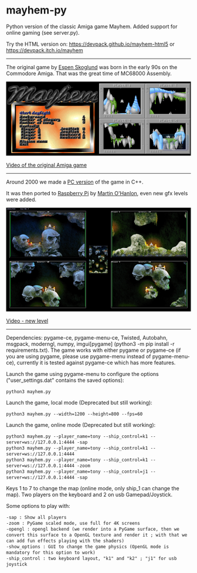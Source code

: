 # mayhem-py

Python version of the classic Amiga game Mayhem. Added support for online gaming (see server.py).

Try the HTML version on: https://devpack.github.io/mayhem-html5 or https://devpack.itch.io/mayhem

----

The original game by [Espen Skoglund](http://hol.abime.net/3853) was born in the early 90s on the Commodore Amiga. That was the great time of MC68000 Assembly.

![Mayhem game image](https://github.com/devpack/mayhem-py/blob/main/assets/wiki/mayhem_amiga.jpg)

[Video of the original Amiga game](https://www.youtube.com/watch?v=fs30DLGxqhs)

----

Around 2000 we made a [PC version](https://github.com/devpack/mayhem) of the game in C++.

It was then ported to [Raspberry Pi](https://www.raspberrypi.org/) by [Martin O'Hanlon](https://github.com/martinohanlon/mayhem-pi), even new gfx levels were added.

![Mayhem2](https://github.com/devpack/mayhem-py/blob/main/assets/wiki/mayhem2.jpg)

[Video - new level](https://youtu.be/E3mho6J6OG8)

----

Dependencies: pygame-ce, pygame-menu-ce, Twisted, Autobahn, msgpack, moderngl, numpy, imgui[pygame] (python3 -m pip install -r requirements.txt). The game works with either pygame or pygame-ce (if you are using pygame, please use pygame-menu instead of pygame-menu-ce), currently it is tested against pygame-ce which has more features. 

Launch the game using pygame-menu to configure the options ("user_settings.dat" contains the saved options):

```
python3 mayhem.py
```

Launch the game, local mode (Deprecated but still working):

```
python3 mayhem.py --width=1200 --height=800 --fps=60
```

Launch the game, online mode (Deprecated but still working):

```
python3 mayhem.py --player_name=tony --ship_control=k1 --server=ws://127.0.0.1:4444 -sap
python3 mayhem.py --player_name=tony --ship_control=k1 --server=ws://127.0.0.1:4444
python3 mayhem.py --player_name=tony --ship_control=k1 --server=ws://127.0.0.1:4444 -zoom
python3 mayhem.py --player_name=tony --ship_control=j1 --server=ws://127.0.0.1:4444 -sap
```

Keys 1 to 7 to change the map (online mode, only ship_1 can change the map). Two players on the keyboard and 2 on usb Gamepad/Joystick.

Some options to play with:

```
-sap : Show all players
-zoom : PyGame scaled mode, use full for 4K screens
-opengl : opengl backend (we render into a PyGame surface, then we convert this surface to a OpenGL texture and render it ; with that we can add fun effects playing with the shaders)
-show_options : GUI to change the game physics (OpenGL mode is mandatory for this option to work)
-ship_control : two keyboard layout, "k1" and "k2" ; "j1" for usb joystick
```